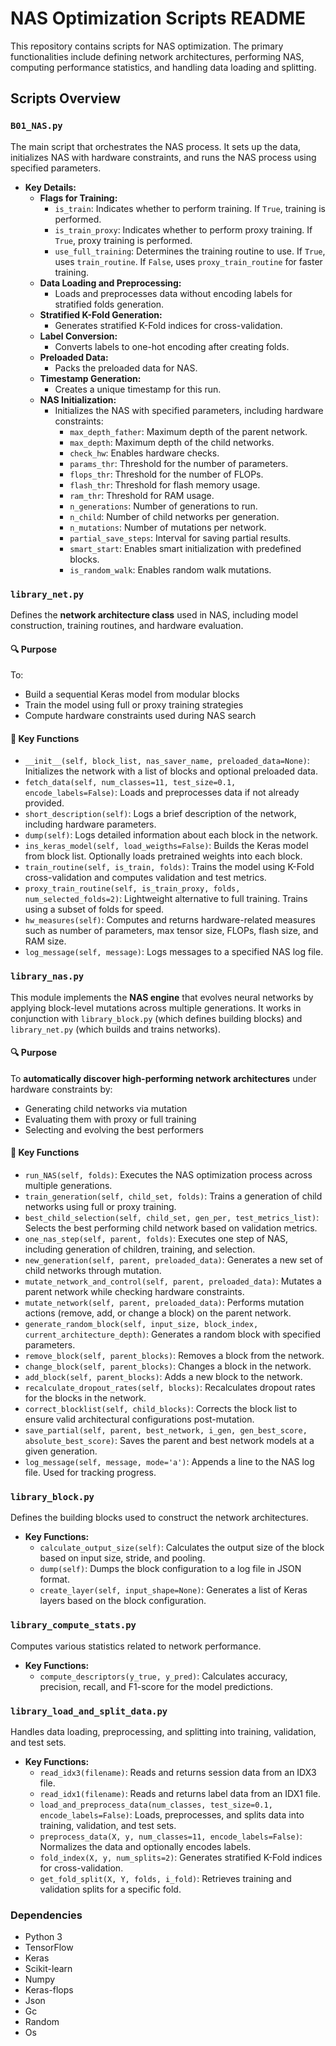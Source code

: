 # NAS Optimization Scripts README

This repository contains scripts for NAS optimization. The primary functionalities include defining network architectures, performing NAS, computing performance statistics, and handling data loading and splitting.

## Scripts Overview

### `B01_NAS.py`
The main script that orchestrates the NAS process. It sets up the data, initializes NAS with hardware constraints, and runs the NAS process using specified parameters.

- **Key Details:**
  - **Flags for Training:**
    - `is_train`: Indicates whether to perform training. If `True`, training is performed.
    - `is_train_proxy`: Indicates whether to perform proxy training. If `True`, proxy training is performed.
    - `use_full_training`: Determines the training routine to use. If `True`, uses `train_routine`. If `False`, uses `proxy_train_routine` for faster training.
  - **Data Loading and Preprocessing:**
    - Loads and preprocesses data without encoding labels for stratified folds generation.
  - **Stratified K-Fold Generation:**
    - Generates stratified K-Fold indices for cross-validation.
  - **Label Conversion:**
    - Converts labels to one-hot encoding after creating folds.
  - **Preloaded Data:**
    - Packs the preloaded data for NAS.
  - **Timestamp Generation:**
    - Creates a unique timestamp for this run.
  - **NAS Initialization:**
    - Initializes the NAS with specified parameters, including hardware constraints:
      - `max_depth_father`: Maximum depth of the parent network.
      - `max_depth`: Maximum depth of the child networks.
      - `check_hw`: Enables hardware checks.
      - `params_thr`: Threshold for the number of parameters.
      - `flops_thr`: Threshold for the number of FLOPs.
      - `flash_thr`: Threshold for flash memory usage.
      - `ram_thr`: Threshold for RAM usage.
      - `n_generations`: Number of generations to run.
      - `n_child`: Number of child networks per generation.
      - `n_mutations`: Number of mutations per network.
      - `partial_save_steps`: Interval for saving partial results.
      - `smart_start`: Enables smart initialization with predefined blocks.
      - `is_random_walk`: Enables random walk mutations.

### `library_net.py`
Defines the **network architecture class** used in NAS, including model construction, training routines, and hardware evaluation.

#### 🔍 Purpose

To:
- Build a sequential Keras model from modular blocks
- Train the model using full or proxy training strategies
- Compute hardware constraints used during NAS search

#### 🔧 Key Functions

  - `__init__(self, block_list, nas_saver_name, preloaded_data=None)`: Initializes the network with a list of blocks and optional preloaded data.
  - `fetch_data(self, num_classes=11, test_size=0.1, encode_labels=False)`: Loads and preprocesses data if not already provided.
  - `short_description(self)`: Logs a brief description of the network, including hardware parameters.
  - `dump(self)`: Logs detailed information about each block in the network.
  - `ins_keras_model(self, load_weigths=False)`: Builds the Keras model from block list. Optionally loads pretrained weights into each block.
  - `train_routine(self, is_train, folds)`: Trains the model using K-Fold cross-validation and computes validation and test metrics.
  - `proxy_train_routine(self, is_train_proxy, folds, num_selected_folds=2)`: Lightweight alternative to full training. Trains using a subset of folds for speed.
  - `hw_measures(self)`: Computes and returns hardware-related measures such as number of parameters, max tensor size, FLOPs, flash size, and RAM size.
  - `log_message(self, message)`: Logs messages to a specified NAS log file.

### `library_nas.py`
This module implements the **NAS engine** that evolves neural networks by applying block-level mutations across multiple generations. It works in conjunction with `library_block.py` (which defines building blocks) and `library_net.py` (which builds and trains networks).

#### 🔍 Purpose

To **automatically discover high-performing network architectures** under hardware constraints by:
- Generating child networks via mutation
- Evaluating them with proxy or full training
- Selecting and evolving the best performers
  
#### 🔧 Key Functions
  - `run_NAS(self, folds)`: Executes the NAS optimization process across multiple generations.
  - `train_generation(self, child_set, folds)`: Trains a generation of child networks using full or proxy training.
  - `best_child_selection(self, child_set, gen_per, test_metrics_list)`: Selects the best performing child network based on validation metrics.
  - `one_nas_step(self, parent, folds)`: Executes one step of NAS, including generation of children, training, and selection.
  - `new_generation(self, parent, preloaded_data)`: Generates a new set of child networks through mutation.
  - `mutate_network_and_control(self, parent, preloaded_data)`: Mutates a parent network while checking hardware constraints.
  - `mutate_network(self, parent, preloaded_data)`: Performs mutation actions (remove, add, or change a block) on the parent network.
  - `generate_random_block(self, input_size, block_index, current_architecture_depth)`: Generates a random block with specified parameters.
  - `remove_block(self, parent_blocks)`: Removes a block from the network.
  - `change_block(self, parent_blocks)`: Changes a block in the network.
  - `add_block(self, parent_blocks)`: Adds a new block to the network.
  - `recalculate_dropout_rates(self, blocks)`: Recalculates dropout rates for the blocks in the network.
  - `correct_blocklist(self, child_blocks)`: Corrects the block list to ensure valid architectural configurations post-mutation.
  - `save_partial(self, parent, best_network, i_gen, gen_best_score, absolute_best_score)`: Saves the parent and best network models at a given generation.
  - `log_message(self, message, mode='a')`: Appends a line to the NAS log file. Used for tracking progress.


### `library_block.py`
Defines the building blocks used to construct the network architectures.
- **Key Functions:**
  - `calculate_output_size(self)`: Calculates the output size of the block based on input size, stride, and pooling.
  - `dump(self)`: Dumps the block configuration to a log file in JSON format.
  - `create_layer(self, input_shape=None)`: Generates a list of Keras layers based on the block configuration.


### `library_compute_stats.py`
Computes various statistics related to network performance.
- **Key Functions:**
  - `compute_descriptors(y_true, y_pred)`: Calculates accuracy, precision, recall, and F1-score for the model predictions.


### `library_load_and_split_data.py`
Handles data loading, preprocessing, and splitting into training, validation, and test sets.
- **Key Functions:**
  - `read_idx3(filename)`: Reads and returns session data from an IDX3 file.
  - `read_idx1(filename)`: Reads and returns label data from an IDX1 file.
  - `load_and_preprocess_data(num_classes, test_size=0.1, encode_labels=False)`: Loads, preprocesses, and splits data into training, validation, and test sets.
  - `preprocess_data(X, y, num_classes=11, encode_labels=False)`: Normalizes the data and optionally encodes labels.
  - `fold_index(X, y, num_splits=2)`: Generates stratified K-Fold indices for cross-validation.
  - `get_fold_split(X, Y, folds, i_fold)`: Retrieves training and validation splits for a specific fold.

### Dependencies
- Python 3
- TensorFlow
- Keras
- Scikit-learn
- Numpy
- Keras-flops
- Json
- Gc
- Random
- Os
